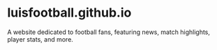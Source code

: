 # luisfootball.github.io
A website dedicated to football fans, featuring news, match highlights, player stats, and more.
